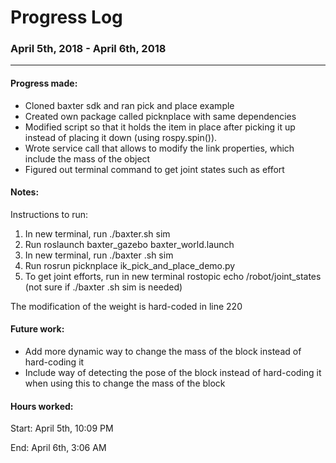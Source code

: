 # Progress Log

### April 5th, 2018 - April 6th, 2018
---
#### Progress made: 
* Cloned baxter sdk and ran pick and place example
* Created own package called picknplace with same dependencies
* Modified script so that it holds the item in place after picking it up instead of placing it down (using rospy.spin()). 
* Wrote service call that allows to modify the link properties, which include the mass of the object
* Figured out terminal command to get joint states such as effort
#### Notes:
Instructions to run:
1. In new terminal, run ./baxter.sh sim
2. Run roslaunch baxter_gazebo baxter_world.launch
3. In new terminal, run ./baxter .sh sim
4. Run rosrun picknplace ik_pick_and_place_demo.py 
5. To get joint efforts, run in new terminal rostopic echo /robot/joint_states (not sure if ./baxter .sh sim is needed)

The modification of the weight is hard-coded in line 220

#### Future work:
* Add more dynamic way to change the mass of the block instead of hard-coding it
* Include way of detecting the pose of the block instead of hard-coding it when using this to change the mass of the block

#### Hours worked:
Start: April 5th, 10:09 PM

End: April 6th, 3:06 AM
